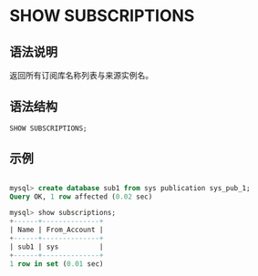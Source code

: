 # **SHOW SUBSCRIPTIONS**

## **语法说明**

返回所有订阅库名称列表与来源实例名。

## **语法结构**

```
SHOW SUBSCRIPTIONS;
```

## **示例**

```sql

mysql> create database sub1 from sys publication sys_pub_1;
Query OK, 1 row affected (0.02 sec)

mysql> show subscriptions;
+------+--------------+
| Name | From_Account |
+------+--------------+
| sub1 | sys          |
+------+--------------+
1 row in set (0.01 sec)
```

